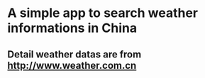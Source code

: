 # A simple app to search weather informations in China
## Detail weather datas are from http://www.weather.com.cn
